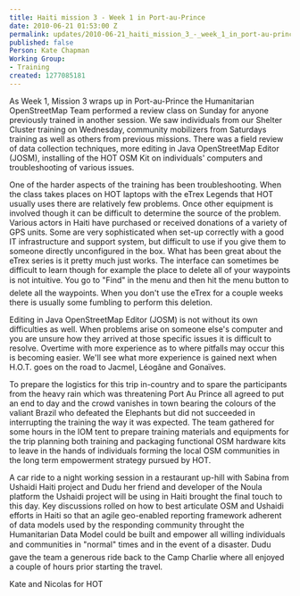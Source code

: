 ```yaml
---
title: Haiti mission 3 - Week 1 in Port-au-Prince
date: 2010-06-21 01:53:00 Z
permalink: updates/2010-06-21_haiti_mission_3_-_week_1_in_port-au-prince
published: false
Person: Kate Chapman
Working Group:
- Training
created: 1277085181
---
```


<p>As Week 1, Mission 3 wraps up in Port-au-Prince the Humanitarian OpenStreetMap Team performed a review class on Sunday for anyone previously trained in another session. We saw individuals from our Shelter Cluster training on Wednesday, community mobilizers from Saturdays training as well as others from previous missions. There was a field review of data collection techniques, more editing in Java OpenStreetMap Editor (JOSM), installing of the HOT OSM Kit on individuals' computers and troubleshooting of various issues.</p><p>One of the harder aspects of the training has been troubleshooting. When the class takes places on HOT laptops with the eTrex Legends that HOT usually uses there are relatively few problems. Once other equipment is involved though it can be difficult to determine the source of the problem. Various actors in Haiti have purchased or received donations of a variety of GPS units. Some are very sophisticated when set-up correctly with a good IT infrastructure and support system, but difficult to use if you give them to someone directly unconfigured in the box. What has been great about the eTrex series is it pretty much just works. The interface can sometimes be difficult to learn though for example the place to delete all of your waypoints is not intuitive. You go to "Find" in the menu and then hit the menu button to delete all the waypoints. When you don't use the eTrex for a couple weeks there is usually some fumbling to perform this deletion.</p><p>Editing in Java OpenStreetMap Editor (JOSM) is not without its own difficulties as well. When problems arise on someone else's computer and you are unsure how they arrived at those specific issues it is difficult to resolve. Overtime with more experience as to where pitfalls may occur this is becoming easier. We'll see what more experience is gained next when H.O.T. goes on the road to Jacmel, Léogâne and Gonaïves.</p><p>To prepare the logistics for this trip in-country and to spare the participants from the heavy rain which was threatening Port Au Prince all agreed to put an end to day and the crowd vanishes in town bearing the colours of the valiant Brazil who defeated the Elephants but did not succeeded in interrupting the training the way it was expected. The team gathered for some hours in the IOM tent to prepare training materials and equipments for the trip planning both training and packaging functional OSM hardware kits to leave in the hands of individuals forming the local OSM communities in the long term empowerment strategy pursued by HOT.</p><p>A car ride to a night working session in a restaurant up-hill with Sabina from Ushaidi Haiti project and Dudu her friend and developer of the Noula platform the Ushaidi project will be using in Haiti brought the final touch to this day. Key discussions rolled on how to best articulate OSM and Ushaidi efforts in Haiti so that an agile geo-enabled reporting framework adherent of data models used by the responding community throught the Humanitarian Data Model could be built and empower all willing individuals and communities in "normal" times and in the event of a disaster. Dudu gave the team a generous ride back to the Camp Charlie where all enjoyed a couple of hours prior starting the travel.</p><p>Kate and Nicolas for HOT</p>

